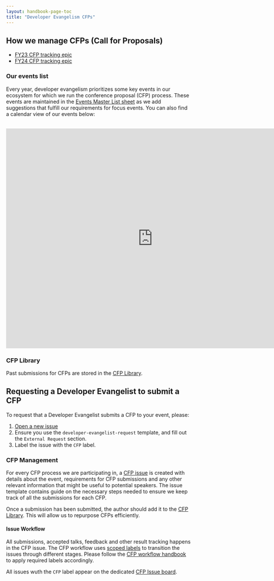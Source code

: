 ```yaml
---
layout: handbook-page-toc
title: "Developer Evangelism CFPs"
---
```


## How we manage CFPs (Call for Proposals)

- [FY23 CFP tracking epic](https://gitlab.com/groups/gitlab-com/marketing/corporate_marketing/-/epics/195)
- [FY24 CFP tracking epic](https://gitlab.com/groups/gitlab-com/marketing/corporate_marketing/-/epics/211)

### Our events list

Every year, developer evangelism prioritizes some key events in our ecosystem for which we run the conference proposal (CFP) process. These events are maintained in the [Events Master List sheet](https://docs.google.com/spreadsheets/d/1KX8uf-4Ov8ybztJibQlGr9HvgH9VobpA8Nv5ecny1N4/edit#gid=1294176754) as we add suggestions that fulfill our requirements for focus events. You can also find a calendar view of our events below:

<br>

<iframe src="https://calendar.google.com/calendar/embed?src=c_7930fcb0c9e4783bdd3d23858ae9af4306f28d976a40c833f50710c7cb86ba82%40group.calendar.google.com&ctz=UTC" style="border: 0" width="800" height="600" frameborder="0" scrolling="no"></iframe>

### CFP Library 

Past submissions for CFPs are stored in the [CFP Library](https://docs.google.com/spreadsheets/d/1KX8uf-4Ov8ybztJibQlGr9HvgH9VobpA8Nv5ecny1N4/edit#gid=0).

## Requesting a Developer Evangelist to submit a CFP

To request that a Developer Evangelist submits a CFP to your event, please:

1. [Open a new issue](https://gitlab.com/gitlab-com/marketing/corporate_marketing/corporate-marketing/-/issues/new?issuable_template=developer-evangelist-request) 
1. Ensure you use the `developer-evangelist-request` template, and fill out the `External Request` section.
1. Label the issue with the `CFP` label.

### CFP Management

For every CFP process we are participating in, a [CFP issue](https://gitlab.com/gitlab-com/marketing/corporate_marketing/corporate-marketing/-/issues/new?issuable_template=CFP-Meta) is created with details about the event, requirements for CFP submissions and any other relevant information that might be useful to potential speakers. The issue template contains guide on the necessary steps needed to ensure we keep track of all the submissions for each CFP.

Once a submission has been submitted, the author should add it to the [CFP Library](https://docs.google.com/spreadsheets/d/1KX8uf-4Ov8ybztJibQlGr9HvgH9VobpA8Nv5ecny1N4/edit#gid=0). This will allow us to repurpose CFPs efficiently.

#### Issue Workflow

All submissions, accepted talks, feedback and other result tracking happens in the CFP issue. The CFP workflow uses [scoped labels](/handbook/marketing/community-relations/developer-evangelism/workflow/#cfp-labels) to transition the issues through different stages. Please follow the [CFP workflow handbook](/handbook/marketing/community-relations/developer-evangelism/workflow/#cfp-workflow) to apply required labels accordingly. 

All issues wuth the `CFP` label appear on the dedicated [CFP Issue board](https://gitlab.com/gitlab-com/marketing/corporate_marketing/corporate-marketing/-/boards/2415569?&label_name[]=CFP).


